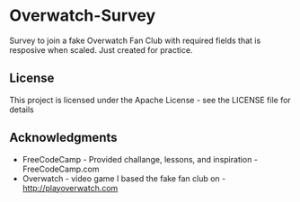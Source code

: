# Overwatch-Survey
Survey to join a fake Overwatch Fan Club with required fields that is resposive when scaled. Just created for practice.

## License
This project is licensed under the Apache License - see the LICENSE file for details

## Acknowledgments
* FreeCodeCamp - Provided challange, lessons, and inspiration - FreeCodeCamp.com
* Overwatch - video game I based the fake fan club on - http://playoverwatch.com
